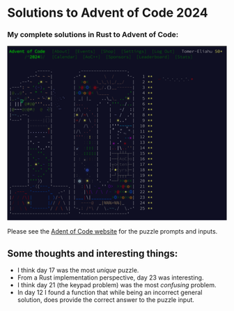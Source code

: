 # Solutions to Advent of Code 2024
### My complete solutions in Rust to Advent of Code:

![proof of completion](images/Screenshot%202025-03-09%20200521.png 'proof of completion')

Please see the [Adent of Code website](https://adventofcode.com/) for the puzzle prompts and inputs.

## Some thoughts and interesting things:
* I think day 17 was the most *unique* puzzle.
* From a Rust implementation perspective, day 23 was interesting.
* I think day 21 (the keypad problem) was the most *confusing* problem.
* In day 12 I found a function that while being an incorrect general solution, does provide the correct answer to the puzzle input.